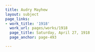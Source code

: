 ```yaml
---
title: Audry Mayhew
layout: subject
page_links:
- work_title: '1918'
  work_url: pages/works/1918
  page_title: Saturday, April 27, 1918
  page_anchor: page-493

---
```

